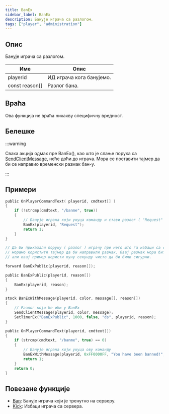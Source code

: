 ```yaml
---
title: BanEx
sidebar_label: BanEx
description: Банује играча са разлогом.
tags: ["player", "administration"]
---
```


## Опис

Банује играча са разлогом.

| Име              | Опис                     |
| ---------------- | ------------------------ |
| playerid         | ИД играча кога банујемо. |
| const reason[]   | Разлог бана.             |

## Враћа

Ова функција не враћа никакву специфичну вредност.

## Белешке

:::warning

Свака акција одмах пре BanEx(), као што је слање порука са [SendClientMessage](SendClientMessage), неће доћи до играча. Мора се поставити
тајмер да би се направио временски размак бан-у.

:::

## Примери

```c
public OnPlayerCommandText( playerid, cmdtext[] )
{
    if (!strcmp(cmdtext, "/banme", true))
    {
        // Банује играча који укуца команду и стави разлог ( "Request" )
        BanEx(playerid, "Request");
        return 1;
    }
}

// Да би приказали поруку ( разлог ) играчу пре него што га избаци са сервера
// морамо користити тајмер да би направили размак. Овај размак мора бити само пар милисекунди,
// али овај пример користи пуну секунду чисто да би били сигурни.

forward BanExPublic(playerid, reason[]);

public BanExPublic(playerid, reason[])
{
    BanEx(playerid, reason);
}

stock BanExWithMessage(playerid, color, message[], reason[])
{
    // Разлог који ће ићи у BanEx
    SendClientMessage(playerid, color, message);
    SetTimerEx("BanExPublic", 1000, false, "ds", playerid, reason);
}

public OnPlayerCommandText(playerid, cmdtext[])
{
    if (strcmp(cmdtext, "/banme", true) == 0)
    {
        // Банује играча који укуца ову команду
        BanExWithMessage(playerid, 0xFF0000FF, "You have been banned!", "Request");
        return 1;
    }
    return 0;
}
```

## Повезане функције

- [Ban](Ban): Банује играча који је тренутно на серверу.
- [Kick](Kick): Избаци играча са сервера.
